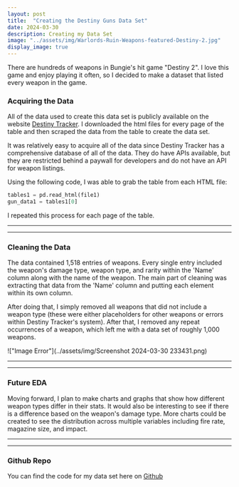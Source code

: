 ```yaml
---
layout: post
title:  "Creating the Destiny Guns Data Set"
date: 2024-03-30
description: Creating my Data Set   
image: "../assets/img/Warlords-Ruin-Weapons-featured-Destiny-2.jpg"
display_image: true
---
```

<p class="intro"><span class="dropcap">T</span>here are hundreds of weapons in Bungie's hit game "Destiny 2". I love this game and enjoy playing it often, so I decided to make a dataset that listed every weapon in the game.</p>

### Acquiring the Data  

All of the data used to create this data set is publicly available on the website [Destiny Tracker](https://destinytracker.com/destiny-2/db/items/weapon). I downloaded the html files for every page of the table and then scraped the data from the table to create the data set.

It was relatively easy to acquire all of the data since Destiny Tracker has a comprehensive database of all of the data. They do have APIs available, but they are restricted behind a paywall for developers and do not have an API for weapon listings.

Using the following code, I was able to grab the table from each HTML file:

```python
tables1 = pd.read_html(file1)
gun_data1 = tables1[0]
```

I repeated this process for each page of the table.

---
---

### Cleaning the Data

The data contained 1,518 entries of weapons. Every single entry included the weapon's damage type, weapon type, and rarity within the 'Name' column along with the name of the weapon. The main part of cleaning was extracting that data from the 'Name' column and putting each element within its own column.

After doing that, I simply removed all weapons that did not include a weapon type (these were either placeholders for other weapons or errors within Destiny Tracker's system). After that, I removed any repeat occurrences of a weapon, which left me with a data set of roughly 1,000 weapons.

!["Image Error"](../assets/img/Screenshot 2024-03-30 233431.png)

---
---

### Future EDA

Moving forward, I plan to make charts and graphs that show how different weapon types differ in their stats. It would also be interesting to see if there is a difference based on the weapon's damage type. More charts could be created to see the distribution across multiple variables including fire rate, magazine size, and impact.

---
---

### Github Repo

You can find the code for my data set here on [Github](https://github.com/thatrealtyguy/Stat386-Project)
